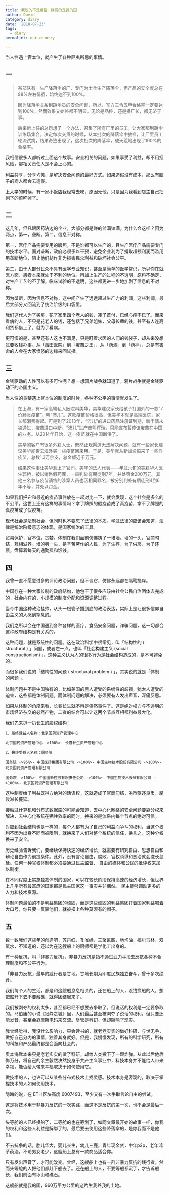 ```yaml
---
title: 我说的不是疫苗，我说的是我的国
author: David
category: diary 
date: '2018-07-23'
tags:
  - diary 
permalink: our-country 

---
```


<!-- ![](/images/wp_weixin_public/sound_of_silence_noise.jpg) -->

当人性遇上官本位，就产生了各种匪夷所思的事情。

## 一

> 某部队有一生产降落伞的厂，专门为士兵生产降落伞，但产品的安全度总在98%左右徘徊，始终达不到100%。
> 
> 因为降落伞关系到跳伞员的安全问题，所以，军方三令五申合格率一定要达到100%，然而效果又始终都不明显。无论是品控，还是换厂长，都无济于事。
> 
> 后来新上任的总司想了一个办法，召集了所有厂里的员工，让大家都到跳伞训练场集合。决定每次交货的时候，从本批次的降落伞中抽样，让厂里员工轮流试跳，结果奇迹出现了，这次批次的降落伞，破天荒地出现了100%的合格率。

我相信很多人都听过上面这个故事。安全相关的问题，如果享受了利益，却不用担风险，那相关责任人是不会上心的。

利益共享，分享均摊，是解决安全问题的最好方式。如果造假没有成本，那么有脑子的商人都会去造假。

上大学的时候，有一家小饭店我经常去吃，原因无他，只是因为我看到店主自己把剩下的菜吃掉了。

## 二

这几年，但凡跟医药沾边的企业，大部分都是赚的盆满钵满。为什么会这样？因为两点，第一，垄断。第二，信息不对称。

第一，医疗产品需要专用的牌照，不是谁都可以生产的，且生产医疗产品需要专门的技术水平。面对垄断，政府必须予以干预，避免企业利为了攫取超额利润而滥用用垄断地位，阻止他们胡作非为损害民众利益和破坏社会公平。

第二，由于大部分民众不具有医学专业知识，甚至是简单的医学常识，所以你在就医方面，患者本来就处于不利的地位。再加上生产的过程的不透明，原料不确定，对生产工艺的不了解，临床试验的不透明，这些都更进一步地加剧了信息的不对称。

因为垄断，因为信息不对称，这中间产生了远远超过生产力的利润，这些利润，最后大部分又回流到了统治阶级的口袋里。

我们这代人为了买房，花了家里四个老人的钱，凑了首付，已经心疼不已了。而来看病的人，不只是花老人的钱，还包括了兄弟姐妹，父母长辈的钱，甚至有人连高利贷都借上了，就为了看病。

更可恨的是，甚至还有人这也不满足，只是盯着求医的人们的钱袋子，却从来没想过要收钱办事。从「莆田医院」到「疫苗之王」，从「药酒」到「药神」，总是有害命的人会在大家愤怒的边缘来回试探。

## 三

金钱驱动的人性可以有多可怕呢？想一想鸦片战争就知道了。鸦片战争就是金钱驱动下的帝国主义。

当人性的贪婪遇上官本位的制度的时候，各种不公平的事情就发生了。

> 在上海，有一家高端私人医院叫美华，美华建议家长给孩子打国外的一款“7价肺炎疫苗”，叫“沛儿”。这款疫苗价格很高，但美华本就是高端医院，家长都消费得起。可是到了2013年，“沛儿”的进口药品注册证到期，新申请未被通过，疫苗进口中断。“沛儿”生产商叫辉瑞，只能宣布暂停该疫苗在中国的业务。从2014年开始，这一疫苗就在中国断供了。
> 
> 美华的客户有很多外籍人士，既然正规渠道无法解决问题，就有一些家长建议美华能否去海外买一些疫苗回来用。于是，美华就从新加坡搞来了一些洋疫苗，总数1.3万余支，总金额近千万元。
> 
> 结果这件事让美华惹上了官司。美华的法人代表——年过六旬的美籍华人医生郭桥，被以销售假药罪，一审判处有期徒刑7年，并处罚金200万元。其他三名参与疫苗销售的涉案人员也因相同罪名，被分别判处有期徒刑4到6年不等，并处以罚金。

如果我们把它和最近的疫苗事件放在一起对比一下，就会发现，这个社会是多么的不公平，这世上还有这样的事情吗？拿了牌照的假疫苗成了真疫苗，拿不了牌照的真疫苗成了假疫苗。

现代社会是法制社会，但同时也不要忘了法律的本质。学过法律的应该会知道，法律是统治阶级意志的体现，是国家统治的工具。

贸易保护，官本位，贪婪。体制在我们面前仿佛铸了一堵墙。墙的一头，官商勾结，互相滋养。墙的另一头，是辛苦劳作的人民，为了生存，为了供房，为了还债，盘算着每天的通勤费和饭钱。

## 四

我曾一直不愿意过多的评论政治问题，但不谈它，仿佛永远都在隔靴搔痒。

中国存在一种大家长制的政府结构，他包干了很多应该由社会公民自治团体去完成的，社会内在的，小规模的制度分配和资源调整过程。

当今中国这种政治挂帅，从头一根管子插到底的政治表达，实际上是让很多信仰自由主义的人感到窒息的。

我们之所以会在中国遇到各种各样的医疗，食品安全问题，诈骗问题，这一切都合这种政府结构是有关系的。

这种问题，就是系统性的问题。这在政治科学中很常见，叫「结构性的 ( structural ) 」问题，或者左一点，也叫「社会构建主义 (social constructionism) 」，这种主义认为人的很多行为是社会结构造成的，是不可避免的。

而很多我们说的「结构性的问题 ( structural problem ) 」，其实说的就是「体制的问题」。

体制问题并不是中国独有的，比如美国的黑人遭受的系统性的歧视，犹太人遭受的迫害，这些都是体制问题。而体制问题的解决，必须要有人发出声音，深痛反思。

如果从体制的角度来看，长春长生就不再是偶然事件了。这是绝对权力与不透明的市场经济杂交的必然产物，二者的结合可以让这两个节点互相都利益最大化。

我们先来扒一扒长生的股权结构：



    1、最终受益人名称：北京国药资产管理中心

    北京国药资产管理中心 ->100%>- 长春长生资产管理中心   

    2、最终受益人名称：国务院

    国务院 ->95%>- 中国医药集团有限公司 ->100%>- 中国生物技术股份有限公司 ->100%>- 北京国药资产管理有限公司
    
    国务院 ->100%>- 中国国新控股有限责任公司 ->100%>- 中国生物技术股份有限公司 ->100%>- 北京国药资产管理有限公司



这种制度给了利益既得方绝对的话语权，这就造成了官商勾结，劣币驱逐良币，腐败滋长蔓延。

接触过计算机和分布式数据库的可能会知道，去中心化网络的安全问题要靠分权来解决，去中心化系统在牺牲效率的同时，换来的是体系内每个节点的绝对可信。

对应到社会结构也是一样的，每个人都有为了自己的利益而争斗的权利，当这个权利不因为出身不同而被限制，就换来了人们对整个系统的信任，换言之，这种分权换来了安全。

历史经验告诉我们，要继续保持快速的经济增长，就需要有研究自由、思想自由和辩论自由作为前提条件。此外，没有言论自由，腐败、官权骄纵和恶治就会滋长蔓延。任何一种官权体制都必须要通过民主监督、 自由的媒体和公民的批评权来加以制衡。

在不同程度上实施独裁体制的国家，可以在较长阶段保持高速的经济增长，但世界上几乎所有最富庶的国家都是民主国家这一事实并非偶然。 民主能够调动更多的人力和技术资源。 

体制问题最怕的不是利益集团的顽固，而是这些顽固的利益集团打着国家利益喊着大口号，你只要一反驳他们，就被扣上各种莫须有的帽子。

## 五

数一数我们这些年的创造吧，苏丹红，孔雀绿，三聚氰胺，地沟油，福尔马林，双氧水，不知道的，还以为在这艘船上的厨师都是学化工出身的。

有一种反抗，叫「非暴力反抗」，非暴力反抗是指不通过武力手段去反抗各种不合理制度和不公平行为。

「非暴力反抗」最早的践行者是甘地。甘地长期为印度民族独立奋斗，曾十多次绝食。

我们每个人的生活，都是和这艘船息息相关的，还在船上的人，没钱换船的人，想把船开下去不要触礁，就得团结起来了。

我们被剥夺的权利太多，甚至都已经不想要去争取了。但说话的权利是一定要争取的。马伯庸的小说《寂静之城》里，人们最后甚至被剥夺了说话的权利，但只要还能发音，甚至会靠摩斯电码来交流。尽管是科幻，但却隐喻了现实。

我曾经觉得，我没什么影响力，只会读书的，就老老实实的做好科研，与世无争，做好自己分内的事情，独善其身就好。但是，我慢慢发现，所有的科学研究，所有的科技和产品最终都是会面向社会的。

奥本海默本来只是老老实实的做了科研，却给人类投下了一颗炸弹。从此以后他后悔万分，将自己的余生毅然决然投身于共产主义事业中，科技本身并不能给人带来幸福，能否给人带来幸福取决于如何使用它。

做技术的人，也许可以从某些分布式技术上找灵感。技术本身是客观的，取决于掌握技术的人如何使用技术。

隐晦的说，在 ETH 区块高度 6007493，至少又有一次争取言论自由的尝试。

这是将技术用于非暴力反抗的一次实践，而这不是反抗的第一次，也不会是最后一次。

头等舱的人已经换船了，二等舱的也在筹划了，如同文章最开始的故事一样，你我的权利和这些人利益是解绑了的，最后要去使用这些降落伞的，是你我而不是他们。

不去抗争的话，胎儿华大，婴儿长生，幼儿三鹿，青年现金贷，中年p2p，老年鸿茅药酒，不论男女老少，这艘船上总有一款商品适合你。

只有发出声音了，才可能改变。曾经，这艘船上也有一群非暴力反抗的践行者，然而头等舱的人把他们都赶下船去了。还在船上的人，不要等船都沉了，才告诉船长，我们前面有冰山和礁石。

这艘船就是我的国，960万平方公里的这片生我养我的土地。

